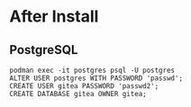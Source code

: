 # After Install

## PostgreSQL
```
podman exec -it postgres psql -U postgres
ALTER USER postgres WITH PASSWORD 'passwd';
CREATE USER gitea PASSWORD 'passwd2';
CREATE DATABASE gitea OWNER gitea;
```
